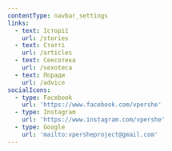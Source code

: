 ```yaml
---
contentType: navbar_settings
links:
  - text: Історії
    url: /stories
  - text: Статті
    url: /articles
  - text: Сексотека
    url: /sexoteca
  - text: Поради
    url: /advice
socialIcons:
  - type: Facebook
    url: 'https://www.facebook.com/vpershe'
  - type: Instagram
    url: 'https://www.instagram.com/vpershe'
  - type: Google
    url: 'mailto:vpersheproject@gmail.com'
---
```



